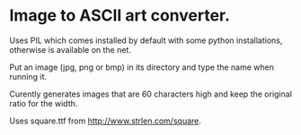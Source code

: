 # Image to ASCII art converter.

Uses PIL which comes installed by default with some python installations, otherwise is available on the net.

Put an image (jpg, png or bmp) in its directory and type the name when running it.

Curently generates images that are 60 characters high and keep the original ratio for the width.

Uses square.ttf from http://www.strlen.com/square.
